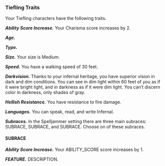 
### Tiefling Traits
Your Tiefling characters have the following traits.

***Ability Score Increase.***
Your Charisma score increases by 2.

***Age.***


***Type.***


***Size.***
Your size is Medium.

***Speed.***
You have a walking speed of 30 feet.

***Darkvision.***
Thanks to your infernal heritage, you have superior vision in dark and dim conditions. You can see in dim light within 60 feet of you as if it were bright light, and in darkness as if it were dim light. You can’t discern color in darkness, only shades of gray.

***Hellish Resistance.***
You have resistance to fire damage.

***Languages.***
You can speak, read, and write Infernal.

***Subraces.***
In the Spelljammer setting there are three main subraces: SUBRACE, SUBRACE, and SUBRACE. Choose on of these subraces.


#### SUBRACE


***Ability Score Increase.***
Your ABILITY_SCORE score increases by 1.

***FEATURE.***
DESCRIPTION.